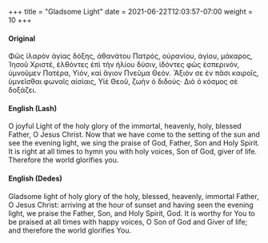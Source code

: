 +++
title = "Gladsome Light"
date =  2021-06-22T12:03:57-07:00
weight = 10
+++

#### Original

Φῶς ἱλαρὸν ἁγίας δόξης, ἀθανάτου Πατρός, οὐρανίου, ἁγίου, μάκαρος, Ἰησοῦ Χριστέ, ἐλθόντες ἐπὶ τὴν ἡλίου δύσιν, ἰδόντες φῶς ἑσπερινόν, ὑμνοῦμεν Πατέρα, Υἱόν, καὶ ἅγιον Πνεῦμα Θεόν. Ἄξιόν σε ἐν πᾶσι καιροῖς, ὑμνεῖσθαι φωναῖς αἰσίαις, Υἱὲ Θεοῦ, ζωὴν ὁ διδούς· Διὸ ὁ κόσμος σὲ δοξάζει.

#### English (Lash)

O joyful Light of the holy glory of the
immortal, heavenly, holy, blessed
Father, O Jesus Christ. Now that
we have come to the setting of the
sun and see the evening light, we
sing the praise of God, Father, Son
and Holy Spirit. It is right at all
times to hymn you with holy voices,
Son of God, giver of life. Therefore
the world glorifies you.

#### English (Dedes)

Gladsome light of holy glory of the holy, blessed, heavenly, immortal Father, O Jesus Christ: arriving at the hour of sunset and having seen the evening light, we praise the Father, Son, and Holy Spirit, God. It is worthy for You to be praised at all times with happy voices, O Son of God and Giver of life; and therefore the world glorifies You.